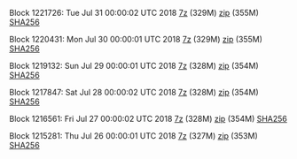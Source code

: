 Block 1221726: Tue Jul 31 00:00:02 UTC 2018 [7z](https://transfer.sh/DLnUv/bootstrap.dat.20180731.7z) (329M) [zip](https://transfer.sh/6I2M5/bootstrap.dat.20180731.zip) (355M) [SHA256](https://transfer.sh/gRaxX/sha256.txt)

Block 1220431: Mon Jul 30 00:00:01 UTC 2018 [7z](https://transfer.sh/bmT5h/bootstrap.dat.20180730.7z) (329M) [zip](https://transfer.sh/315RS/bootstrap.dat.20180730.zip) (355M) [SHA256](https://transfer.sh/au2uI/sha256.txt)

Block 1219132: Sun Jul 29 00:00:01 UTC 2018 [7z](https://transfer.sh/bS2c6/bootstrap.dat.20180729.7z) (328M) [zip](https://transfer.sh/miHtR/bootstrap.dat.20180729.zip) (354M) [SHA256](https://transfer.sh/QgKZa/sha256.txt)

Block 1217847: Sat Jul 28 00:00:02 UTC 2018 [7z](https://transfer.sh/hmU5q/bootstrap.dat.20180728.7z) (328M) [zip](https://transfer.sh/fprcv/bootstrap.dat.20180728.zip) (354M) [SHA256](https://transfer.sh/F3kfH/sha256.txt)

Block 1216561: Fri Jul 27 00:00:02 UTC 2018 [7z](https://transfer.sh/tM3TQ/bootstrap.dat.20180727.7z) (328M) [zip](https://transfer.sh/iLtwv/bootstrap.dat.20180727.zip) (354M) [SHA256](https://transfer.sh/XIFh6/sha256.txt)

Block 1215281: Thu Jul 26 00:00:01 UTC 2018 [7z](https://transfer.sh/Vc0QU/bootstrap.dat.20180726.7z) (327M) [zip](https://transfer.sh/dxhu0/bootstrap.dat.20180726.zip) (353M) [SHA256](https://transfer.sh/BfIRf/sha256.txt)
